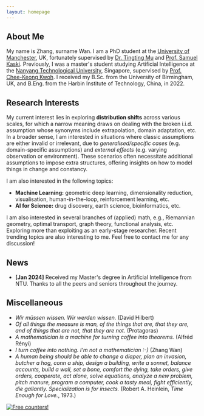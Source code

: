 ```yaml
---
layout: homepage
---
```


## About Me

My name is Zhang, surname Wan. I am a PhD student at the [University of Manchester](https://www.manchester.ac.uk/), UK, fortunately supervised by [Dr. Tingting Mu](https://personalpages.manchester.ac.uk/staff/tingting.mu/Site/About_Me.html) and [Prof. Samuel Kaski](https://kaski-lab.com/). Previously, I was a master's student studying Artificial Intelligence at the [Nanyang Technological University](https://www.ntu.edu.sg/), Singapore, supervised by [Prof. Chee-Keong Kwoh](https://personal.ntu.edu.sg/asckkwoh/). I received my B.Sc. from the University of Birmingham, UK, and B.Eng. from the Harbin Institute of Technology, China, in 2022. 

## Research Interests

My current interest lies in exploring **distribution shifts** across various scales, for which a narrow meaning draws on dealing with the broken i.i.d. assumption whose synonyms include extrapolation, domain adaptation, etc. In a broader sense, I am interested in situations where classic assumptions are either invalid or irrelevant, due to *generalised/specific cases* (e.g. domain-specific assumptions) and *external effects* (e.g. varying observation or environment). These scenarios often necessitate additional assumptions to impose extra structures, offering insights on how to model things in change and constancy.

<!-- My current interest lies in unveiling the structure of data on top of manifold assumptions. Exploring different levels of the structure of data provides a scaled viewpoint on multiple machine learning paradigms, such as multi-modal/-view learning, transfer/few-shot learning, domain adaptation, out-of-distribution, human-in-the-loop etc. Currently, I am committed to achieving a unified perspective on learning from multiple data sources through the lens of geometry and topology. -->

I am also interested in the following topics:
- **Machine Learning:** geometric deep learning, dimensionality reduction, visualisation, human-in-the-loop, reinforcement learning, etc.
- **AI for Science:** drug discovery, earth science, bioinformatics, etc.

I am also interested in several branches of (applied) math, e.g., Riemannian geometry, optimal transport, graph theory, functional analysis, etc. Exploring more than exploiting as an early-stage researcher. Recent trending topics are also interesting to me. Feel free to contact me for any discussion!

## News

- **[Jan 2024]** Received my Master's degree in Artificial Intelligence from NTU. Thanks to all the peers and seniors throughout the journey.

## Miscellaneous

- _Wir müssen wissen. Wir werden wissen._ (David Hilbert)
- _Of all things the measure is man, of the things that are, that they are, and of things that are not, that they are not._ (Protagoras)
- _A mathematician is a machine for turning coffee into theorems._ (Alfréd Rényi)
- _I turn coffee into nothing. I'm not a mathematician :-)_ (Zhang Wan)
- _A human being should be able to change a diaper, plan an invasion, butcher a hog, conn a ship, design a building, write a sonnet, balance accounts, build a wall, set a bone, comfort the dying, take orders, give orders, cooperate, act alone, solve equations, analyze a new problem, pitch manure, program a computer, cook a tasty meal, fight efficiently, die gallantly. Specialization is for insects._ (Robert A. Heinlein, _Time Enough for Love._, 1973.)

<!-- {% include_relative _includes/publications.md %} -->

<!-- {% include_relative _includes/services.md %} -->


<a href="https://info.flagcounter.com/g6Vp"><img src="https://s01.flagcounter.com/count2/g6Vp/bg_FFFFFF/txt_000000/border_CCCCCC/columns_2/maxflags_10/viewers_0/labels_0/pageviews_0/flags_0/percent_0/" alt="Free counters!" border="0"></a>

<!-- <script type="text/javascript" src="//rf.revolvermaps.com/0/0/8.js?i=5f0l9k76xav&amp;m=0&amp;c=ff0000&amp;cr1=ffffff&amp;f=arial&amp;l=33" async="async"></script> -->
